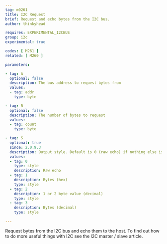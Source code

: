 ```yaml
---
tag: m0261
title: I2C Request
brief: Request and echo bytes from the I2C bus.
author: thinkyhead

requires: EXPERIMENTAL_I2CBUS
group: i2c
experimental: true

codes: [ M261 ]
related: [ M260 ]

parameters:

- tag: A
  optional: false
  description: The bus address to request bytes from
  values:
  - tag: addr
    type: byte

- tag: B
  optional: false
  description: The number of bytes to request
  values:
  - tag: count
    type: byte

- tag: S
  optional: true
  since: 2.0.9.3
  description: Output style. Default is 0 (raw echo) if nothing else is given.
  values:
  - tag: 0
    type: style
    description: Raw echo
  - tag: 1
    description: Bytes (hex)
    type: style
  - tag: 2
    description: 1 or 2 byte value (decimal)
    type: style
  - tag: 3
    description: Bytes (decimal)
    type: style

---
```


Request bytes from the I2C bus and echo them to the host. To find out how to do more useful things with I2C see the I2C master / slave article.

